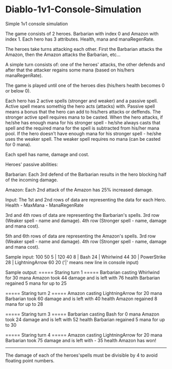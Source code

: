 # Diablo-1v1-Console-Simulation
Simple 1v1 console simulation

The game consists of 2 heroes. Barbarian with index 0 and Amazon with index 1.
Each hero has 3 attributes. Health, mana and manaRegenRate.

The heroes take turns attacking each other. First the Barbarian attacks the Amazon, then the Amazon
attacks the Barbarian, etc...

A simple turn consists of: one of the heroes' attacks, the other defends and after that the attacker
regains some mana (based on his/hers manaRegenRate).

The game is played until one of the heroes dies (his/hers health becomes 0 or below 0).

Each hero has 2 active spells (stronger and weaker) and a passive spell.
Active spell means somethig the hero acts (attacks) with.
Passive spell means a bonus that the hero can add to his/hers attacks or deffends.
The stronger active spell requires mana to be casted.
When the hero attacks, if he/she has enough mana for his stronger spell - he/she always casts that spell
and the required mana for the spell is subtracted from his/her mana pool.
If the hero doesn't have enough mana for his stronger spell - he/she uses the weaker spell.
The weaker spell requires no mana (can be casted for 0 mana).

Each spell has name, damage and cost.

Heroes' passive abilities:

Barbarian:
Each 3rd defend of the Barbarian results in the hero blocking half of the incoming damage.

Amazon:
Each 2nd attack of the Amazon has 25% increased damage.

Input:
The 1st and 2nd rows of data are representing the data for each Hero.
Health - MaxMana - ManaRegenRate

3rd and 4th rows of data are representing the Barbarian's spells.
3rd row (Weaker spell - name and damage).
4th row (Stronger spell - name, damage and mana cost).

5th and 6th rows of data are representing the Amazon's spells.
3rd row (Weaker spell - name and damage).
4th row (Stronger spell - name, damage and mana cost).

Sample input:
100 50 5 | 120 40 8 | Bash 24 | Whirlwind 44 30 | PowerStrike 28 | LightningArrow 60 20 
('|' means new line in console input)

Sample output:
===== Staring turn 1 =====
Barbarian casting Whirlwind for 30 mana
Amazon took 44 damage and is left with 76 
health 
Barbarian regained 5 mana for up to 25

===== Staring turn 2 =====
Amazon casting LightningArrow for 20 mana
Barbarian took 60 damage and is left with 
40 health
Amazon regained 8 mana for up to 28

===== Staring turn 3 =====
Barbarian casting Bash for 0 mana
Amazon took 24 damage and is left with 52 
health 
Barbarian regained 5 mana for up to 30

===== Staring turn 4 =====
Amazon casting LightningArrow for 20 mana
Barbarian took 75 damage and is left with -
35 health 
Amazon has won!


----------------------------------------------------------------------------------------------------------------------------------------------------
The damage of each of the heroes'spells must be divisible by 4 to avoid floating point numbers.
